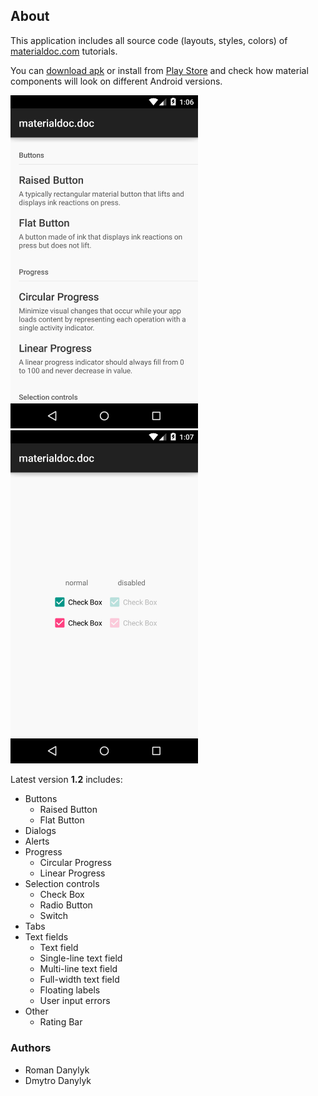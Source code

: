 ## About

This application includes all source code (layouts, styles, colors) of [materialdoc.com](http://www.materialdoc.com/) tutorials.

You can [download apk](https://github.com/materialdoc/materialdoc/releases) or install from [Play Store](https://play.google.com/store/apps/details?id=com.materialdoc&hl=en) and check how material components will look on different Android versions.

<img src="screenshots/screenshot-1.png" width="300" />
<img src="screenshots/screenshot-2.png" width="300" />

Latest version **1.2** includes:

- Buttons
  - Raised Button
  - Flat Button
- Dialogs
 - Alerts
- Progress
  - Circular Progress
  - Linear Progress
- Selection controls
  - Check Box
  - Radio Button
  - Switch
- Tabs
- Text fields
  - Text field
  - Single-line text field
  - Multi-line text field
  - Full-width text field
  - Floating labels
  - User input errors
- Other
  - Rating Bar

### Authors

- Roman Danylyk
- Dmytro Danylyk

